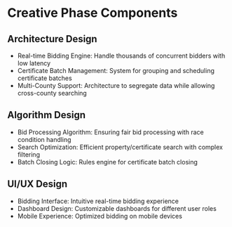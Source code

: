 # Creative Phase Components

## Architecture Design
- Real-time Bidding Engine: Handle thousands of concurrent bidders with low latency
- Certificate Batch Management: System for grouping and scheduling certificate batches
- Multi-County Support: Architecture to segregate data while allowing cross-county searching

## Algorithm Design
- Bid Processing Algorithm: Ensuring fair bid processing with race condition handling
- Search Optimization: Efficient property/certificate search with complex filtering
- Batch Closing Logic: Rules engine for certificate batch closing

## UI/UX Design
- Bidding Interface: Intuitive real-time bidding experience
- Dashboard Design: Customizable dashboards for different user roles
- Mobile Experience: Optimized bidding on mobile devices

